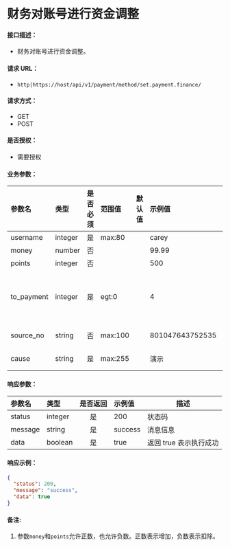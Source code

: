 # 财务对账号进行资金调整

#### 接口描述：
- 财务对账号进行资金调整。

#### 请求 URL：
- `http|https://host/api/v1/payment/method/set.payment.finance/`

#### 请求方式：
- GET
- POST

#### 是否授权：
- 需要授权

#### 业务参数：
|参数名|类型|是否必须|范围值|默认值|示例值|描述|
|:----|:---|:---:|:-----|:-----|:-----|-----|
|username |integer |是 |max:80 | |carey |账号 |
|money |number |否 | | |99.99 |金额 |
|points |integer |否 | | |500 |积分 |
|to_payment |integer |是 |egt:0 | |4 |支付方式，详见[「Code常量」](/api/admin/payment/payment/set.payment.item.md#code常量-支付方式 "「Code常量」") |
|source_no |string |否 |max:100 | |801047643752535 |来源订单号 |
|cause |string |是 |max:255 | |演示 |操作原因 |

#### 响应参数：
|参数名|类型|是否返回|示例值|描述|
|:-----|:-----|:---:|:-----|-----|
|status |integer |是 |200 |状态码 |
|message |string |是 |success |消息信息 |
|data |boolean |是 |true |返回 true 表示执行成功 |

#### 响应示例：
```json
{
  "status": 200,
  "message": "success",
  "data": true
}
```

#### 备注:
1. 参数`money`和`points`允许正数，也允许负数。正数表示增加，负数表示扣除。